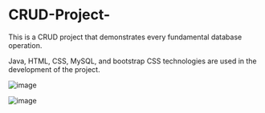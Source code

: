 # CRUD-Project-

This is a CRUD project that demonstrates every fundamental database operation.

Java, HTML, CSS, MySQL, and bootstrap CSS technologies are used in the development of the project.

![image](https://github.com/shivagbhat/CRUD-Project-/assets/137981972/998be905-ddf2-457f-8476-dce9b5ca0293)

![image](https://github.com/shivagbhat/CRUD-Project-/assets/137981972/7b818d93-2f83-4d26-8233-ca219a93548a)

